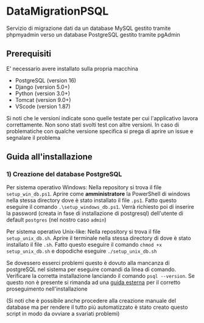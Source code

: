 # DataMigrationPSQL
Servizio di migrazione dati da un database MySQL gestito tramite phpmyadmin verso un database PostgreSQL gestito tramite pgAdmin

## Prerequisiti
E' necessario avere installato sulla propria macchina
- PostgreSQL (version 16)
- Django (version 5.0+)
- Python (version 3.0+)
- Tomcat (version 9.0+)
- VScode (version 1.87)

Si noti che le versioni indicate sono quelle testate per cui l'applicativo lavora correttamente. 
Non sono stati svolti test con altre versioni. In caso di problematiche con qualche versione specifica si prega di aprire un issue e segnalare il problema


## Guida all'installazione

### 1) Creazione del database PostgreSQL
Per sistema operativo Windows:
Nella repository si trova il file `setup_win_db.ps1`. 
Aprire come **amministratore** la PowerShell di windows nella stessa directory dove è stato installato il file `.ps1`.
Fatto questo eseguire il comando `.\setup_windows_db.ps1`.
Verrà richiesto poi di inserire la password (creata in fase di installazione di postgresql) dell'utente di default `postgres` (nel nostro caso `admin`)

Per sistema operativo Unix-like:
Nella repository si trova il file `setup_unix_db.sh`.
Aprire il terminale nella stessa directory di dove è stato installato il file `.sh`.
Fatto questo eseguire il comando `chmod +x setup_unix_db.sh` e dopodiche eseguire `./setup_unix_db.sh`


Se dovessero esserci problemi questo è dovuto alla mancanza di postgreSQL nel sistema per eseguire comandi da linea di comando.
Verificare la corretta installazione lanciando il comando `psql --version`.
Se questo non è presente si rimanda ad una [guida esterna](https://sqlbackupandftp.com/blog/setting-windows-path-for-postgres-tools/) per il corretto proseguimento nell'installazione

(Si noti che è possibile anche procedere alla creazione manuale del database ma per rendere il tutto più automatizzato è stato creato questo script in modo da ovviare a svariati problemi)


